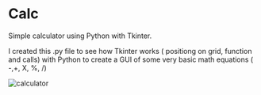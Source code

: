 # Calc
Simple calculator using Python with Tkinter.

I created this .py file to see how Tkinter works ( positiong on grid, function and calls) with Python to create a GUI of some very basic math equations ( -,+, X, %, /)


![calculator](https://github.com/PeterGora/taxCalc/blob/master/calc1.png?raw=true)
